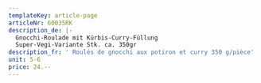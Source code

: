 ```yaml
---
templateKey: article-page
articleNr: 60035RK
description_de: |-
  Gnocchi-Roulade mit Kürbis-Curry-Füllung
  Super-Vegi-Variante Stk. ca. 350gr
description_fr: ' Roulés de gnocchi aux potiron et curry 350 g/pièce'
unit: 5-6
price: 24.--
---
```


